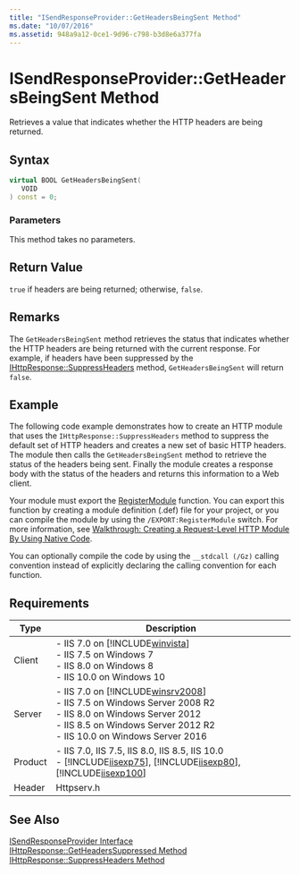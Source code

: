 ```yaml
---
title: "ISendResponseProvider::GetHeadersBeingSent Method"
ms.date: "10/07/2016"
ms.assetid: 948a9a12-0ce1-9d96-c798-b3d8e6a377fa
---
```

# ISendResponseProvider::GetHeadersBeingSent Method
Retrieves a value that indicates whether the HTTP headers are being returned.  
  
## Syntax  
  
```cpp  
virtual BOOL GetHeadersBeingSent(  
   VOID  
) const = 0;  
```  
  
### Parameters  
 This method takes no parameters.  
  
## Return Value  
 `true` if headers are being returned; otherwise, `false`.  
  
## Remarks  
 The `GetHeadersBeingSent` method retrieves the status that indicates whether the HTTP headers are being returned with the current response. For example, if headers have been suppressed by the [IHttpResponse::SuppressHeaders](../../web-development-reference/native-code-api-reference/ihttpresponse-suppressheaders-method.md) method, `GetHeadersBeingSent` will return `false`.  
  
## Example  
 The following code example demonstrates how to create an HTTP module that uses the `IHttpResponse::SuppressHeaders` method to suppress the default set of HTTP headers and creates a new set of basic HTTP headers. The module then calls the `GetHeadersBeingSent` method to retrieve the status of the headers being sent. Finally the module creates a response body with the status of the headers and returns this information to a Web client.  
  
<!-- TODO: review snippet reference  [!CODE [ISendResponseProviderGetHeadersBeingSent#1](ISendResponseProviderGetHeadersBeingSent#1)]  -->  
  
 Your module must export the [RegisterModule](../../web-development-reference/native-code-api-reference/pfn-registermodule-function.md) function. You can export this function by creating a module definition (.def) file for your project, or you can compile the module by using the `/EXPORT:RegisterModule` switch. For more information, see [Walkthrough: Creating a Request-Level HTTP Module By Using Native Code](../../web-development-reference/native-code-development-overview/walkthrough-creating-a-request-level-http-module-by-using-native-code.md).  
  
 You can optionally compile the code by using the `__stdcall (/Gz)` calling convention instead of explicitly declaring the calling convention for each function.  
  
## Requirements  
  
|Type|Description|  
|----------|-----------------|  
|Client|-   IIS 7.0 on [!INCLUDE[winvista](../../wmi-provider/includes/winvista-md.md)]<br />-   IIS 7.5 on Windows 7<br />-   IIS 8.0 on Windows 8<br />-   IIS 10.0 on Windows 10|  
|Server|-   IIS 7.0 on [!INCLUDE[winsrv2008](../../wmi-provider/includes/winsrv2008-md.md)]<br />-   IIS 7.5 on Windows Server 2008 R2<br />-   IIS 8.0 on Windows Server 2012<br />-   IIS 8.5 on Windows Server 2012 R2<br />-   IIS 10.0 on Windows Server 2016|  
|Product|-   IIS 7.0, IIS 7.5, IIS 8.0, IIS 8.5, IIS 10.0<br />-   [!INCLUDE[iisexp75](../../web-development-reference/native-code-api-reference/includes/iisexp75-md.md)], [!INCLUDE[iisexp80](../../web-development-reference/native-code-api-reference/includes/iisexp80-md.md)], [!INCLUDE[iisexp100](../../web-development-reference/native-code-api-reference/includes/iisexp100-md.md)]|  
|Header|Httpserv.h|  
  
## See Also  
 [ISendResponseProvider Interface](../../web-development-reference/native-code-api-reference/isendresponseprovider-interface.md)   
 [IHttpResponse::GetHeadersSuppressed Method](../../web-development-reference/native-code-api-reference/ihttpresponse-getheaderssuppressed-method.md)   
 [IHttpResponse::SuppressHeaders Method](../../web-development-reference/native-code-api-reference/ihttpresponse-suppressheaders-method.md)